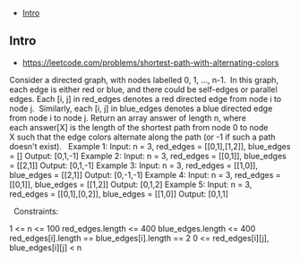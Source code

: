 - [Intro](#intro)

## Intro

- https://leetcode.com/problems/shortest-path-with-alternating-colors

Consider a directed graph, with nodes labelled 0, 1, ..., n-1.  In this graph, each edge is either red or blue, and there could be self-edges or parallel edges.
Each [i, j] in red_edges denotes a red directed edge from node i to node j.  Similarly, each [i, j] in blue_edges denotes a blue directed edge from node i to node j.
Return an array answer of length n, where each answer[X] is the length of the shortest path from node 0 to node X such that the edge colors alternate along the path (or -1 if such a path doesn't exist).
 
Example 1:
Input: n = 3, red_edges = [[0,1],[1,2]], blue_edges = []
Output: [0,1,-1]
Example 2:
Input: n = 3, red_edges = [[0,1]], blue_edges = [[2,1]]
Output: [0,1,-1]
Example 3:
Input: n = 3, red_edges = [[1,0]], blue_edges = [[2,1]]
Output: [0,-1,-1]
Example 4:
Input: n = 3, red_edges = [[0,1]], blue_edges = [[1,2]]
Output: [0,1,2]
Example 5:
Input: n = 3, red_edges = [[0,1],[0,2]], blue_edges = [[1,0]]
Output: [0,1,1]

 
Constraints:

1 <= n <= 100
red_edges.length <= 400
blue_edges.length <= 400
red_edges[i].length == blue_edges[i].length == 2
0 <= red_edges[i][j], blue_edges[i][j] < n
